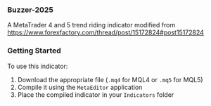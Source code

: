 ### Buzzer-2025
A MetaTrader 4 and 5 trend riding indicator modified from https://www.forexfactory.com/thread/post/15172824#post15172824

### Getting Started
To use this indicator:
1. Download the appropriate file (`.mq4` for MQL4 or `.mq5` for MQL5)
2. Compile it using the `MetaEditor` application
3. Place the compiled indicator in your `Indicators` folder
